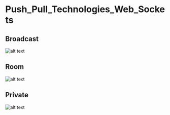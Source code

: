 # Push_Pull_Technologies_Web_Sockets

## Broadcast
![alt text](https://github.com/AyaHamedd/Push_Pull_Technologies_Web_Sockets/blob/main/demo/broadcast.gif?raw=true)

## Room
![alt text](https://github.com/AyaHamedd/Push_Pull_Technologies_Web_Sockets/blob/main/demo/rooms.gif?raw=true)

## Private
![alt text](https://github.com/AyaHamedd/Push_Pull_Technologies_Web_Sockets/blob/main/demo/private.gif?raw=true)
